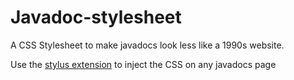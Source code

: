 # Javadoc-stylesheet
A CSS Stylesheet to make javadocs look less like a 1990s website.

Use the [stylus extension](https://chrome.google.com/webstore/detail/stylus/clngdbkpkpeebahjckkjfobafhncgmne) to inject the CSS on any javadocs page 
